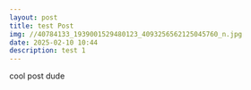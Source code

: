 ```yaml
---
layout: post
title: test Post
img: //40784133_1939001529480123_4093256562125045760_n.jpg
date: 2025-02-10 10:44
description: test 1
---
```

cool post dude